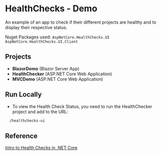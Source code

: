 # HealthChecks - Demo
An example of an app to check if their different projects are healthy and to display their respective status.

Nuget Packages used: `AspNetCore.HealthChecks.UI` `AspNetCore.HealthChecks.UI.Client`

## Projects

- **BlazorDemo** (Blazor Server App)  
- **HealthChecker** (ASP.NET Core Web Application)    
- **MVCDemo** (ASP.NET Core Web Application)  
  
## Run Locally
- To view the Health Check Status, you need to run the HealthChecker project and add to the URL:
```bash
  /healthchecks-ui
```

## Reference
[Intro to Health Checks in .NET Core](https://www.youtube.com/watch?v=Kbfto6Y2xdw)


